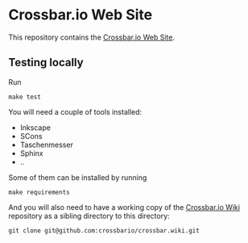 # Crossbar.io Web Site

This repository contains the [Crossbar.io Web Site](http://crossbar.io/).

## Testing locally

Run

```
make test
```

You will need a couple of tools installed:

* Inkscape
* SCons
* Taschenmesser
* Sphinx
* ..

Some of them can be installed by running

```
make requirements
```

And you will also need to have a working copy of the [Crossbar.io Wiki](https://github.com/crossbario/crossbar/wiki) repository as a sibling directory to this directory:

```
git clone git@github.com:crossbario/crossbar.wiki.git
```
